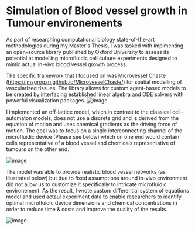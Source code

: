 # Simulation of Blood vessel growth in Tumour environements
As part of researching computational biology state-of-the-art methodologies during my Master's Thesis, I was tasked with implmenting an open-source library published by Oxford University to assess its potential at modelling microfluidic cell culture experiments designed to mimic actual in-vivo blood vessel growth process.

The specific framework that I focused on was Microvessel Chaste (https://jmsgrogan.github.io/MicrovesselChaste/) for spatial modelling of vascularized tissues. The library allows for custom agent-based models to be created by interfacing established linear algebra and ODE solvers with powerful visualization packages. 
![image](https://user-images.githubusercontent.com/26292532/119268967-45437e00-bbc3-11eb-9e31-78975cbcbea6.png)

I implemented an off-lattice model, which in contrast to the classical cell-automaton models, does not use a discrete grid and is derived from the equation of motion and uses chemical gradients as the driving force of motion. The goal was to focus on a single interconnecting channel of the microfluidic device (Please see below) which on one end would contain cells representative of a blood vessel and chemicals representative of tumours on the other end.

![image](https://user-images.githubusercontent.com/26292532/119289760-2e2f7b00-bc19-11eb-82a9-f11bd608befb.png)

The model was able to provide realistic blood vessel networks (as illustrated below) but due to fixed assumptions around in-vivo environment did not allow us to customize it specifically to intricate microfluidic environement. As the result, I wrote custom differential system of equations model and used actaul experiment data to enable researchers to identify optimal microfluidic device dimensions and chemical concentrations in order to reduce time & costs and improve the quality of the results. 

![image](https://user-images.githubusercontent.com/26292532/119268974-52606d00-bbc3-11eb-8f9a-74629cae8df8.png)
